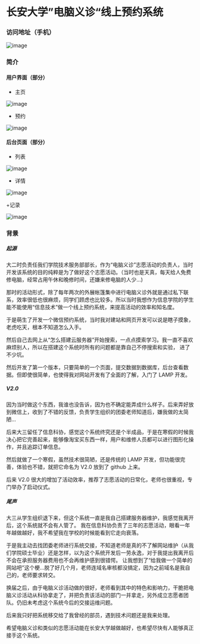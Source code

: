 长安大学”电脑义诊“线上预约系统
======================
### 访问地址（手机）
![image](https://github.com/hooozen/CHD-angel/blob/master/doc/1507105398.png)
### 简介
#### 用户界面（部分）
+ 主页

![image](https://github.com/hooozen/CHD-angel/blob/master/doc/shoot/home.jpg) 
+ 预约

![image](https://github.com/hooozen/CHD-angel/blob/master/doc/shoot/order.jpg)

#### 后台页面（部分）
+ 列表

![image](https://github.com/hooozen/CHD-angel/blob/master/doc/shoot/list.jpg)
+ 详情

![image](https://github.com/hooozen/CHD-angel/blob/master/doc/shoot/detail.jpg)

+记录

![image](https://github.com/hooozen/CHD-angel/blob/master/doc/shoot/list.jpg)
### 背景
##### 起源
大二时负责任我们学院技术服务部部长，作为“电脑义诊”志愿活动的负责人，当时开发该系统的目的纯粹是为了做好这个志愿活动。（当时也是天真，每天给人免费修电脑，经常占用午休和晚修时间，还嫌来修电脑的人少...)

那时的活动形式，除了每年两次的外展帐篷集中进行电脑义诊外就是通过私下联系，效率很低也很麻烦，同学们顾虑也比较多。所以当时我想作为信息学院的学生能不能使用“信息技术”做一个线上预约系统，来提高活动的效率和知名度。

于是萌生了开发一个微信预约系统，当时我对建站和网页开发可以说是瞎子摸象，老虎吃天，根本不知道怎么入手。

然后自己去网上从“怎么搭建云服务器”开始搜索，一点点摸索学习。我一直不喜欢麻烦别人，所以在搭建这个系统时所有的问题都是靠自己不停搜索和实验，
进了不少坑。

然后开发了第一个版本，只要简单的一个页面，提交数据到数据库，后台查看数据。但即使很简单，也使得我对网站开发有了全面的了解，入门了 LAMP 开发。
##### V2.0
因为当时做这个东西，我谁也没告诉，因为也不确定能弄成什么样子。后来弄好放到微信上，收到了不错的反馈，负责学生组织的团委老师知道后，嫌我做的太简陋...

后来大三留任了信息科协，感觉这个系统终究还是个半成品，于是在寒假的时候我决心把它完善起来，能够像淘宝买东西一样，用户和维修人员都可以进行图形化操作，并且追踪订单信息。

然后就做了一个寒假，虽然技术很简陋，还是传统的 LAMP 开发，但功能很完善，体验也不错，就把它命名为 V2.0 放到了 github 上来。

后来 V2.0 很大的增加了活动效率，推荐了志愿活动的日常化，老师也很重视，专门举办了启动仪式。

##### 尾声
大三从学生组织退下来，但这个系统一直是我自己搭建服务器维护，我感觉我离开后，这个系统就不会有人管了。
我在信息科协负责了三年的志愿活动，眼看一年年越做越好，我不希望我在学校的时候能看到它走向衰落。

于是我主动去找团委老师进行系统交接，不知道老师是真的不了解网站维护（从我们学院硕士毕业）还是怎样，以为这个系统开发后一劳永逸，对于我提出我离开后不会在承担服务器费用也不会再维护感到很错愕。
让我想到了“给我做一个简单的网站吧”这个梗...脱了好几个月，老师连域名审核都没搞定，因为之前域名是我自己的，老师要求转交。

换届之后，由于电脑义诊活动做的很好，老师看到其中的特色和影响力，干脆把电脑义诊活动从科协拿走了，并把负责该活动的部门一并拿走，另外成立志愿者团队。仍旧未考虑这个系统今后的交接运维问题。

后来我只好把系统移交给了我曾经的部员，遇到技术问题还是我来处理。

希望电脑义诊和类似的志愿活动能在长安大学越做越好，也希望尽快有人能够真正接手这个系统。
